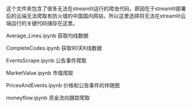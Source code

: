 这个文件夹包含了很多无法在streamlit运行的爬虫代码，原因在于streamlit部署后的云端无法爬取有防火墙的中国国内网站，所以这里选择将无法在streamlit云端运行的关键代码储存在这里。


Average_Lines.ipynb 获取均线数据

CompleteCodes.ipynb 获取90天K线数据

EventsScrape.ipynb 公告事件爬取

MarketValue.ipynb 市值爬取

PricesAndEvents.ipynb 价格和公告事件的伴随图

moneyflow.ipynb 资金流向跟踪爬取
